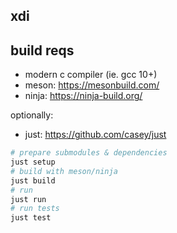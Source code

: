 ## xdi

## build reqs
- modern c compiler (ie. gcc 10+)
- meson: https://mesonbuild.com/
- ninja: https://ninja-build.org/

optionally:
- just: https://github.com/casey/just

```sh
# prepare submodules & dependencies
just setup
# build with meson/ninja
just build
# run
just run
# run tests
just test
```
